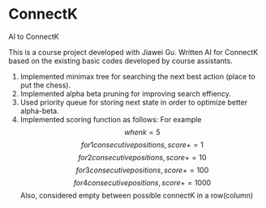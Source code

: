 # ConnectK
AI to ConnectK

This is a course project developed with Jiawei Gu.
Written AI for ConnectK based on the existing basic codes developed by course assistants.

1. Implemented minimax tree for searching the next best action (place to put the chess).
2. Implemented alpha beta pruning for improving search effiency.
3. Used priority queue for storing next state in order to optimize better alpha-beta.
4. Implemented scoring function as follows: 
For example
$$ when k = 5$$
$$ for 1 consecutive positions, score += 1 $$
$$ for 2 consecutive positions, score += 10 $$
$$ for 3 consecutive positions, score += 100 $$
$$ for 4 consecutive positions, score += 1000 $$
Also, considered empty between possible connectK in a row(column)

